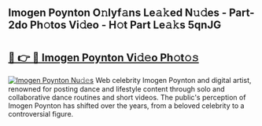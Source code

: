 ## Imogen Poynton O𝚗lyf𝚊ns Le𝚊𝚔ed N𝚞𝚍es - Part-2do Ph𝚘tos Vi𝚍eo - H𝚘t Part Le𝚊𝚔s 5qnJG

# <h2><a href="http://hf00cdb.feru.top/?c=Imogen+Poynton">🔗 👉 🔴 Imogen Poynton Vi𝚍𝚎o Ph𝚘t𝚘𝚜</a></h2>

[![Imogen Poynton Nu𝚍𝚎s](https://i.imgur.com/0TWrTi3.gif)](http://hf00cdb.feru.top/?c=Imogen+Poynton)
Web celebrity Imogen Poynton and digital artist, renowned for posting dance and lifestyle content through solo and collaborative dance routines and short videos. The public's perception of Imogen Poynton has shifted over the years, from a beloved celebrity to a controversial figure. 
